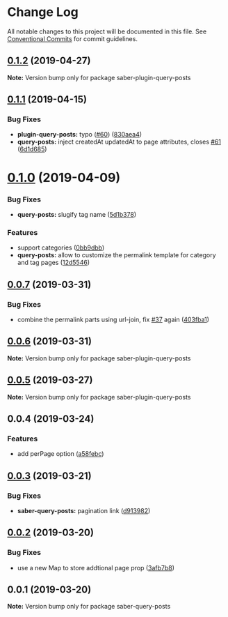 # Change Log

All notable changes to this project will be documented in this file.
See [Conventional Commits](https://conventionalcommits.org) for commit guidelines.

## [0.1.2](https://github.com/egoist/saber/compare/saber-plugin-query-posts@0.1.1...saber-plugin-query-posts@0.1.2) (2019-04-27)

**Note:** Version bump only for package saber-plugin-query-posts

## [0.1.1](https://github.com/egoist/saber/compare/saber-plugin-query-posts@0.1.0...saber-plugin-query-posts@0.1.1) (2019-04-15)

### Bug Fixes

- **plugin-query-posts:** typo ([#60](https://github.com/egoist/saber/issues/60)) ([830aea4](https://github.com/egoist/saber/commit/830aea4))
- **query-posts:** inject createdAt updatedAt to page attributes, closes [#61](https://github.com/egoist/saber/issues/61) ([6d1d685](https://github.com/egoist/saber/commit/6d1d685))

# [0.1.0](https://github.com/egoist/saber/compare/saber-plugin-query-posts@0.0.7...saber-plugin-query-posts@0.1.0) (2019-04-09)

### Bug Fixes

- **query-posts:** slugify tag name ([5d1b378](https://github.com/egoist/saber/commit/5d1b378))

### Features

- support categories ([0bb9dbb](https://github.com/egoist/saber/commit/0bb9dbb))
- **query-posts:** allow to customize the permalink template for category and tag pages ([12d5546](https://github.com/egoist/saber/commit/12d5546))

## [0.0.7](https://github.com/egoist/saber/compare/saber-plugin-query-posts@0.0.6...saber-plugin-query-posts@0.0.7) (2019-03-31)

### Bug Fixes

- combine the permalink parts using url-join, fix [#37](https://github.com/egoist/saber/issues/37) again ([403fba1](https://github.com/egoist/saber/commit/403fba1))

## [0.0.6](https://github.com/egoist/saber/compare/saber-plugin-query-posts@0.0.5...saber-plugin-query-posts@0.0.6) (2019-03-31)

**Note:** Version bump only for package saber-plugin-query-posts

## [0.0.5](https://github.com/egoist/saber/compare/saber-plugin-query-posts@0.0.4...saber-plugin-query-posts@0.0.5) (2019-03-27)

**Note:** Version bump only for package saber-plugin-query-posts

## 0.0.4 (2019-03-24)

### Features

- add perPage option ([a58febc](https://github.com/egoist/saber/commit/a58febc))

## [0.0.3](https://github.com/egoist/saber/compare/saber-query-posts@0.0.2...saber-query-posts@0.0.3) (2019-03-21)

### Bug Fixes

- **saber-query-posts:** pagination link ([d913982](https://github.com/egoist/saber/commit/d913982))

## [0.0.2](https://github.com/egoist/saber/compare/saber-query-posts@0.0.1...saber-query-posts@0.0.2) (2019-03-20)

### Bug Fixes

- use a new Map to store addtional page prop ([3afb7b8](https://github.com/egoist/saber/commit/3afb7b8))

## 0.0.1 (2019-03-20)

**Note:** Version bump only for package saber-query-posts
